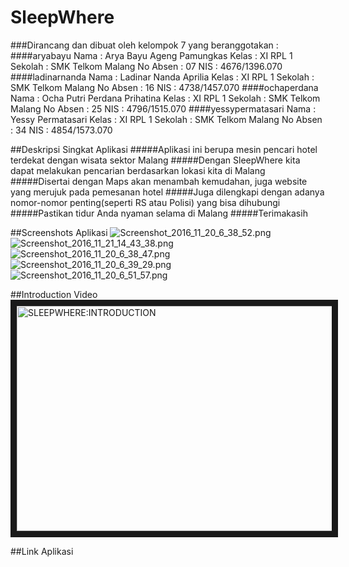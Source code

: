 # SleepWhere
###Dirancang dan dibuat oleh kelompok 7 yang beranggotakan :
####aryabayu
    Nama : Arya Bayu Ageng Pamungkas
    Kelas : XI RPL 1
    Sekolah : SMK Telkom Malang
    No Absen : 07
    NIS : 4676/1396.070
####ladinarnanda
    Nama : Ladinar Nanda Aprilia
    Kelas : XI RPL 1
    Sekolah : SMK Telkom Malang
    No Absen : 16
    NIS : 4738/1457.070
####ochaperdana
    Nama : Ocha Putri Perdana Prihatina
    Kelas : XI RPL 1
    Sekolah : SMK Telkom Malang
    No Absen : 25
    NIS : 4796/1515.070
####yessypermatasari
    Nama : Yessy Permatasari
    Kelas : XI RPL 1
    Sekolah : SMK Telkom Malang
    No Absen : 34
    NIS : 4854/1573.070

##Deskripsi Singkat Aplikasi
#####Aplikasi ini berupa mesin pencari hotel terdekat dengan wisata sektor Malang
#####Dengan SleepWhere kita dapat melakukan pencarian berdasarkan lokasi kita di Malang
#####Disertai dengan Maps akan menambah kemudahan, juga website yang merujuk pada pemesanan hotel
#####Juga dilengkapi dengan adanya nomor-nomor penting(seperti RS atau Polisi) yang bisa dihubungi
#####Pastikan tidur Anda nyaman selama di Malang
#####Terimakasih

##Screenshots Aplikasi
![Screenshot_2016_11_20_6_38_52.png](https://s12.postimg.org/8o0crawb1/Screenshot_2016_11_20_6_38_52.png)
![Screenshot_2016_11_21_14_43_38.png](https://s16.postimg.org/toqy6svit/Screenshot_2016_11_21_14_43_38.png)
![Screenshot_2016_11_20_6_38_47.png](https://s12.postimg.org/z5ddmvfjh/Screenshot_2016_11_20_6_38_47.png)
![Screenshot_2016_11_20_6_39_29.png](https://s17.postimg.org/unhp6x8cv/Screenshot_2016_11_20_6_39_29.png)
![Screenshot_2016_11_20_6_51_57.png](https://s16.postimg.org/ni2o1prt1/Screenshot_2016_11_20_6_51_57.png)

##Introduction Video
<a href="https://www.youtube.com/watch?v=ItIaTIfJRbs&feature=youtu.be" target="_blank"><img src="http://img.youtube.com/vi/ItIaTIfJRbs/0.jpg" 
alt="SLEEPWHERE:INTRODUCTION" width="540" height="360" border="10" /></a>

##Link Aplikasi
